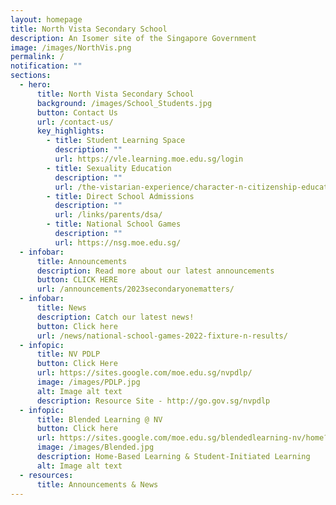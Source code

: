 ```yaml
---
layout: homepage
title: North Vista Secondary School
description: An Isomer site of the Singapore Government
image: /images/NorthVis.png
permalink: /
notification: ""
sections:
  - hero:
      title: North Vista Secondary School
      background: /images/School_Students.jpg
      button: Contact Us
      url: /contact-us/
      key_highlights:
        - title: Student Learning Space
          description: ""
          url: https://vle.learning.moe.edu.sg/login
        - title: Sexuality Education
          description: ""
          url: /the-vistarian-experience/character-n-citizenship-education/sexuality-education/
        - title: Direct School Admissions
          description: ""
          url: /links/parents/dsa/
        - title: National School Games
          description: ""
          url: https://nsg.moe.edu.sg/
  - infobar:
      title: Announcements
      description: Read more about our latest announcements
      button: CLICK HERE
      url: /announcements/2023secondaryonematters/
  - infobar:
      title: News
      description: Catch our latest news!
      button: Click here
      url: /news/national-school-games-2022-fixture-n-results/
  - infopic:
      title: NV PDLP
      button: Click Here
      url: https://sites.google.com/moe.edu.sg/nvpdlp/
      image: /images/PDLP.jpg
      alt: Image alt text
      description: Resource Site - http://go.gov.sg/nvpdlp
  - infopic:
      title: Blended Learning @ NV
      button: Click here
      url: https://sites.google.com/moe.edu.sg/blendedlearning-nv/home?authuser=0
      image: /images/Blended.jpg
      description: Home-Based Learning & Student-Initiated Learning
      alt: Image alt text
  - resources:
      title: Announcements & News
---
```

